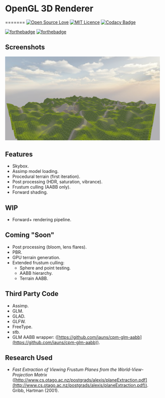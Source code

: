 # OpenGL 3D Renderer

=======
[![Open Source Love](https://badges.frapsoft.com/os/v1/open-source.png?v=103)](https://github.com/ellerbrock/open-source-badges/)
[![MIT Licence](https://badges.frapsoft.com/os/mit/mit.svg?v=103)](https://opensource.org/licenses/mit-license.php)
[![Codacy Badge](https://api.codacy.com/project/badge/Grade/fd7023ebf2e941eeb7d4f67cf9c6ea1f)](https://www.codacy.com/app/htmlboss/OpenGL-Renderer?utm_source=github.com&utm_medium=referral&utm_content=htmlboss/OpenGL-Renderer&utm_campaign=badger)

[![forthebadge](http://forthebadge.com/images/badges/designed-in-ms-paint.svg)](http://forthebadge.com)
[![forthebadge](http://forthebadge.com/images/badges/powered-by-water.svg)](http://forthebadge.com)

## Screenshots
![Current Build](https://github.com/htmlboss/OpenGL-Renderer/blob/master/MP-APS/img/01.png "Current Build")

## Features
* Skybox.
* Assimp model loading.
* Procedural terrain (first iteration).
* Post processing (HDR, saturation, vibrance).
* Frustum culling (AABB only).
* Forward shading.

## WIP
* Forward+ rendering pipeline.

## Coming "Soon"
* Post processing (bloom, lens flares).
* PBR.
* GPU terrain generation.
* Extended frustum culling:
    * Sphere and point testing.
    * AABB hierarchy.
    * Terrain AABB.

## Third Party Code
* Assimp.
* GLM.
* GLAD.
* GLFW.
* FreeType.
* stb.
* GLM AABB wrapper: ([https://github.com/iauns/cpm-glm-aabb](https://github.com/iauns/cpm-glm-aabb)).

## Research Used
*  _Fast Extraction of Viewing Frustum Planes from the World-View-Projection Matrix_ ([http://www.cs.otago.ac.nz/postgrads/alexis/planeExtraction.pdf](http://www.cs.otago.ac.nz/postgrads/alexis/planeExtraction.pdf)). Gribb, Hartman (2001).